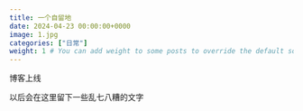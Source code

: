 ```yaml
---
title: 一个自留地
date: 2024-04-23 00:00:00+0000
image: 1.jpg
categories: ["日常"]
weight: 1 # You can add weight to some posts to override the default sorting (date descending)
---
```


博客上线

以后会在这里留下一些乱七八糟的文字
